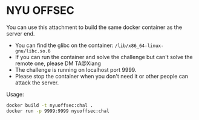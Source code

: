 # NYU OFFSEC

You can use this attachment to build the same docker container as the server end.

- You can find the glibc on the container: `/lib/x86_64-linux-gnu/libc.so.6`
- If you can run the container and solve the challenge but can't solve the remote one, please DM TA@Xiang
- The challenge is running on localhost port 9999.
- Please stop the container when you don't need it or other people can attack the server.

Usage:
```bash
docker build -t nyuoffsec:chal .
docker run -p 9999:9999 nyuoffsec:chal
```

